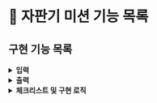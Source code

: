 # :pushpin: 자판기 미션 기능 목록

## 구현 기능 목록
<details>
<summary><b>입력</b></summary>
<div markdown="1">

- [ ] 자판기가 보유하고 있는 금액을 입력받기.
> - [ ] 보유하고 있는 금액으로 동전 무작위 생산.
> - [ ] 숫자 입력하지 않은 경우 예외처리
> - [ ] 지폐를 잔돈으로 반환하는 경우는 없다고 가정한다.

- [ ] 상품명과 가격, 수량을 입력 받는다.
> - [ ] 상품명, 가격, 수량은 쉼표로, 개별 상품은 대괄호`[]`로 묶어 세미콜론`;`으로 구분한다.
> - [ ] 상품 가격은 100원부터 시작하며, 10원으로 나누어떨어져야 한다.
> - [ ] 아래와 같은 형식을 참고한다.
```
[콜라,1500,20];[사이다,1000,10]
```
</div>
</details>

<details>
<summary><b>출력</b></summary>
<div markdown="1">

- [ ] 자판기가 보유한 동전을 출력한다.
> - [ ] 아래와 같은 형식을 지킨다.
```
500원 - 0개
100원 - 4개
50원 - 1개
10원 - 0개
```
 - [ ] 잔돈은 반환된 동전만 출력한다.
> - [ ] 잔돈을 반환할 수 없는 경우 잔돈으로 반환할 수 있는 금액만 반환한다
> - [ ] 잔돈을 돌려줄 때 현재 보유한 최소 개수의 동전으로 잔돈을 돌려준다.
> - [ ] 남은 금액이 상품의 최저 가격보다 적거나, 모든 상품이 소진된 경우 바로 잔돈을 돌려준다.
> - [ ] 아래와 같은 형식으로 출력한다.
 ```
100원 - 4개
50원 - 1개
```
- [ ] 예외 상황 시 "[ERROR]"로 시작하는 에러 문구로 시작하는 에러 문구 출력

- [ ] 남은 금액이 상품의 최저 가격보다 적거나, 모든 상품이 소진된 경우 바로 잔돈을 돌려준다.

</div>
</details>

<details> 
<summary><b>체크리스트 및 구현 로직</b></summary>
<div markdown="1">

- [ ] Coin 클래스 활용해 구현한다.

</div>
</details>